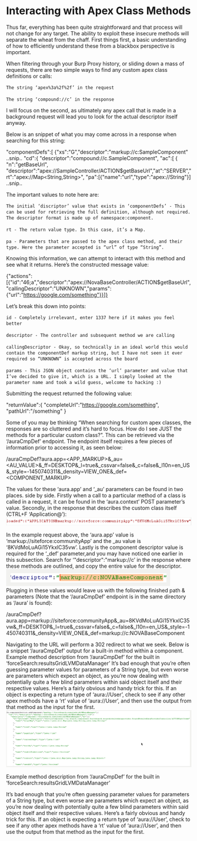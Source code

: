 # Interacting with Apex Class Methods

Thus far, everything has been quite straightforward and that process will not change for any target. The ability to exploit these insecure methods will separate the wheat from the chaff. First things first, a basic understanding of how to efficiently understand these from a blackbox perspective is important.

When filtering through your Burp Proxy history, or sliding down a mass of requests, there are two simple ways to find any custom apex class definitions or calls:

    The string ‘apex%3a%2f%2f’ in the request 

    The string ‘compound://c’ in the response

I will focus on the second, as ultimately any apex call that is made in a background request will lead you to look for the actual descriptor itself anyway.

Below is an snippet of what you may come across in a response when searching for this string:

"componentDefs":[
{"xs":"G","descriptor":"markup://c:SampleComponent"
..snip..
"cd":{
      "descriptor":"compound://c.SampleComponent",
      "ac":[
        { 
           "n":"getBaseUrl",
           "descriptor":"apex://SampleController/ACTION$getBaseUrl","at":"SERVER","rt":"apex://Map<String,String>",
           "pa":[{"name":"url","type":"apex://String"}]
..snip..

The important values to note here are:

    The initial ‘discriptor’ value that exists in ‘componentDefs’ - This can be used for retrieving the full definition, although not required. The descriptor format is made up of namespace:component.

    rt - The return value type. In this case, it’s a Map.

    pa - Parameters that are passed to the apex class method, and their type. Here the parameter accepted is “url” of type “String”.

Knowing this information, we can attempt to interact with this method and see what it returns. Here’s the constructed message value:

{"actions":[{"id":"46;a","descriptor":"apex://NovaBaseController/ACTION$getBaseUrl","callingDescriptor":"UNKNOWN","params":{"url":"https://google.com/something"}}]}

Let’s break this down into points:

    id - Completely irrelevant, enter 1337 here if it makes you feel better

    descriptor - The controller and subsequent method we are calling

    callingDescriptor - Okay, so technically in an ideal world this would contain the componentDef markup string, but I have not seen it ever required so “UNKNOWN” is accepted across the board

    params - This JSON object contains the ‘url’ parameter and value that I’ve decided to give it, which is a URL. I simply looked at the parameter name and took a wild guess, welcome to hacking :)

Submitting the request returned the following value:

"returnValue":{
     "completeUrl":"https://google.com/something",
     "pathUrl":"/something"
     }

Some of you may be thinking “When searching for custom apex classes, the responses are so cluttered and it’s hard to focus. How do I see JUST the methods for a particular custom class?”.  This can be retrieved via the ‘/auraCmpDef’ endpoint. The endpoint itself requires a few pieces of information prior to accessing it, as seen below:

/auraCmpDef?aura.app=<APP_MARKUP>&_au=<AU_VALUE>&_ff=DESKTOP&_l=true&_cssvar=false&_c=false&_l10n=en_US&_style=-1450740311&_density=VIEW_ONE&_def=<COMPONENT_MARKUP>

The values for these ‘aura.app’ and ‘_au’ parameters can be found in two places. side by side. Firstly when a call to a particular method of a class is called in a request, it can be found in the ‘aura.context’ POST parameter’s value. Secondly, in the response that describes the custom class itself (CTRL+F ‘Application@’):
![Cloud-Based CRM](load.png)

In the example request above, the ‘aura.app’ value is ‘markup://siteforce:communityApp’ and the _au value is ‘8KVdMoLuAGi15YkxlC35vw’. Lastly is the component descriptor value is required for the ‘_def’ parameter,and you may have noticed one earlier in this subsection. Search for ‘"descriptor":"markup://c’ in the response where these methods are outlined, and copy the entire value for the descriptor. 
![Cloud-Based CRM](load2.png)
 Plugging in these values would leave us with the following finished path & parameters (Note that the ‘/auraCmpDef’ endpoint is in the same directory as ‘/aura’ is found):

/auraCmpDef?aura.app=markup://siteforce:communityApp&_au=8KVdMoLuAGi15YkxlC35vw&_ff=DESKTOP&_l=true&_cssvar=false&_c=false&_l10n=en_US&_style=-1450740311&_density=VIEW_ONE&_def=markup://c:NOVABaseComponent

Navigating to the URL will perform a 302 redirect to what we seek. Below is a snippet ‘/auraCmpDef’ output for a built-in method within a component.
Example method description from ‘/auraCmpDef’ for the built in ‘forceSearch:resultsGridLVMDataManager’ It’s bad enough that you’re often guessing parameter values for parameters of a String type, but even worse are parameters which expect an object, as you’re now dealing with potentially quite a few blind parameters within said object itself and their respective values. Here’s a fairly obvious and handy trick for this. If an object is expecting a return type of ‘aura://User’, check to see if any other apex methods have a ‘rt’ value of ‘aura://User’, and then use the output from that method as the input for the first.
![Cloud-Based CRM](load3.png)

Example method description from ‘/auraCmpDef’ for the built in ‘forceSearch:resultsGridLVMDataManager’ 

It’s bad enough that you’re often guessing parameter values for parameters of a String type, but even worse are parameters which expect an object, as you’re now dealing with potentially quite a few blind parameters within said object itself and their respective values. Here’s a fairly obvious and handy trick for this. If an object is expecting a return type of ‘aura://User’, check to see if any other apex methods have a ‘rt’ value of ‘aura://User’, and then use the output from that method as the input for the first.
